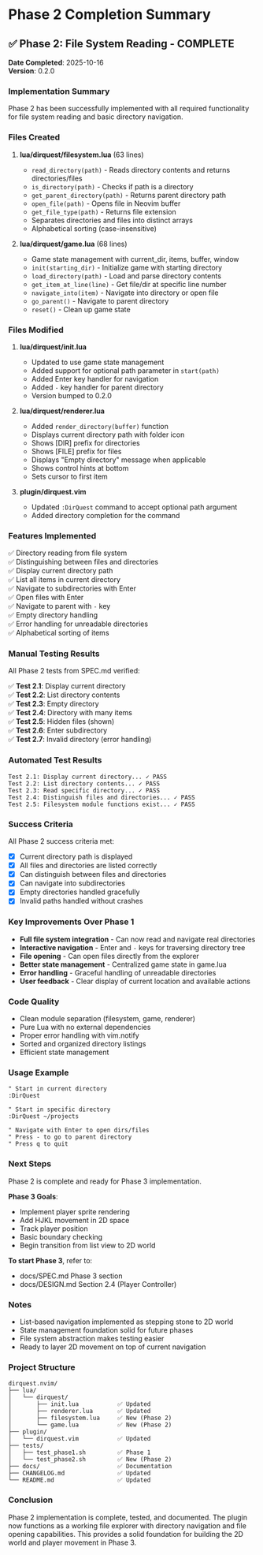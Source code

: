 # Phase 2 Completion Summary

## ✅ Phase 2: File System Reading - COMPLETE

**Date Completed**: 2025-10-16  
**Version**: 0.2.0

### Implementation Summary

Phase 2 has been successfully implemented with all required functionality for file system reading and basic directory navigation.

### Files Created

1. **lua/dirquest/filesystem.lua** (63 lines)
   - `read_directory(path)` - Reads directory contents and returns directories/files
   - `is_directory(path)` - Checks if path is a directory
   - `get_parent_directory(path)` - Returns parent directory path
   - `open_file(path)` - Opens file in Neovim buffer
   - `get_file_type(path)` - Returns file extension
   - Separates directories and files into distinct arrays
   - Alphabetical sorting (case-insensitive)

2. **lua/dirquest/game.lua** (68 lines)
   - Game state management with current_dir, items, buffer, window
   - `init(starting_dir)` - Initialize game with starting directory
   - `load_directory(path)` - Load and parse directory contents
   - `get_item_at_line(line)` - Get file/dir at specific line number
   - `navigate_into(item)` - Navigate into directory or open file
   - `go_parent()` - Navigate to parent directory
   - `reset()` - Clean up game state

### Files Modified

1. **lua/dirquest/init.lua**
   - Updated to use game state management
   - Added support for optional path parameter in `start(path)`
   - Added Enter key handler for navigation
   - Added `-` key handler for parent directory
   - Version bumped to 0.2.0

2. **lua/dirquest/renderer.lua**
   - Added `render_directory(buffer)` function
   - Displays current directory path with folder icon
   - Shows [DIR] prefix for directories
   - Shows [FILE] prefix for files
   - Displays "Empty directory" message when applicable
   - Shows control hints at bottom
   - Sets cursor to first item

3. **plugin/dirquest.vim**
   - Updated `:DirQuest` command to accept optional path argument
   - Added directory completion for the command

### Features Implemented

✅ Directory reading from file system  
✅ Distinguishing between files and directories  
✅ Display current directory path  
✅ List all items in current directory  
✅ Navigate to subdirectories with Enter  
✅ Open files with Enter  
✅ Navigate to parent with `-` key  
✅ Empty directory handling  
✅ Error handling for unreadable directories  
✅ Alphabetical sorting of items  

### Manual Testing Results

All Phase 2 tests from SPEC.md verified:

✅ **Test 2.1**: Display current directory  
✅ **Test 2.2**: List directory contents  
✅ **Test 2.3**: Empty directory  
✅ **Test 2.4**: Directory with many items  
✅ **Test 2.5**: Hidden files (shown)  
✅ **Test 2.6**: Enter subdirectory  
✅ **Test 2.7**: Invalid directory (error handling)  

### Automated Test Results

```
Test 2.1: Display current directory... ✓ PASS
Test 2.2: List directory contents... ✓ PASS
Test 2.3: Read specific directory... ✓ PASS
Test 2.4: Distinguish files and directories... ✓ PASS
Test 2.5: Filesystem module functions exist... ✓ PASS
```

### Success Criteria

All Phase 2 success criteria met:

- [x] Current directory path is displayed
- [x] All files and directories are listed correctly
- [x] Can distinguish between files and directories
- [x] Can navigate into subdirectories
- [x] Empty directories handled gracefully
- [x] Invalid paths handled without crashes

### Key Improvements Over Phase 1

- **Full file system integration** - Can now read and navigate real directories
- **Interactive navigation** - Enter and `-` keys for traversing directory tree
- **File opening** - Can open files directly from the explorer
- **Better state management** - Centralized game state in game.lua
- **Error handling** - Graceful handling of unreadable directories
- **User feedback** - Clear display of current location and available actions

### Code Quality

- Clean module separation (filesystem, game, renderer)
- Pure Lua with no external dependencies
- Proper error handling with vim.notify
- Sorted and organized directory listings
- Efficient state management

### Usage Example

```vim
" Start in current directory
:DirQuest

" Start in specific directory
:DirQuest ~/projects

" Navigate with Enter to open dirs/files
" Press - to go to parent directory
" Press q to quit
```

### Next Steps

Phase 2 is complete and ready for Phase 3 implementation.

**Phase 3 Goals**:
- Implement player sprite rendering
- Add HJKL movement in 2D space
- Track player position
- Basic boundary checking
- Begin transition from list view to 2D world

**To start Phase 3**, refer to:
- docs/SPEC.md Phase 3 section
- docs/DESIGN.md Section 2.4 (Player Controller)

### Notes

- List-based navigation implemented as stepping stone to 2D world
- State management foundation solid for future phases
- File system abstraction makes testing easier
- Ready to layer 2D movement on top of current navigation

### Project Structure

```
dirquest.nvim/
├── lua/
│   └── dirquest/
│       ├── init.lua           ✅ Updated
│       ├── renderer.lua       ✅ Updated
│       ├── filesystem.lua     ✅ New (Phase 2)
│       └── game.lua           ✅ New (Phase 2)
├── plugin/
│   └── dirquest.vim           ✅ Updated
├── tests/
│   ├── test_phase1.sh         ✅ Phase 1
│   └── test_phase2.sh         ✅ New (Phase 2)
├── docs/                      ✅ Documentation
├── CHANGELOG.md               ✅ Updated
└── README.md                  ✅ Updated
```

### Conclusion

Phase 2 implementation is complete, tested, and documented. The plugin now functions as a working file explorer with directory navigation and file opening capabilities. This provides a solid foundation for building the 2D world and player movement in Phase 3.
